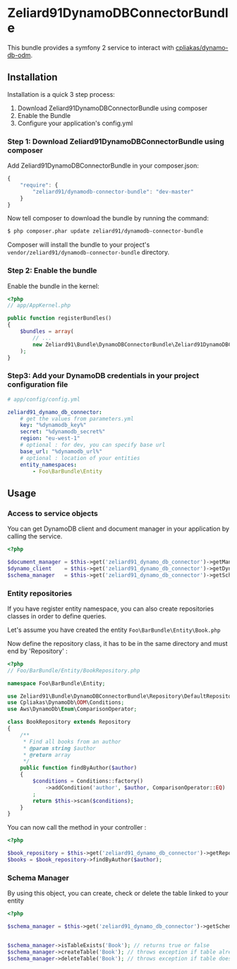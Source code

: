 Zeliard91DynamoDBConnectorBundle
======================

This bundle provides a symfony 2 service to interact with [cpliakas/dynamo-db-odm](https://github.com/cpliakas/dynamo-db-odm).

## Installation

Installation is a quick 3 step process:

1. Download Zeliard91DynamoDBConnectorBundle using composer
2. Enable the Bundle
3. Configure your application's config.yml

### Step 1: Download Zeliard91DynamoDBConnectorBundle using composer

Add Zeliard91DynamoDBConnectorBundle in your composer.json:

```js
{
    "require": {
        "zeliard91/dynamodb-connector-bundle": "dev-master"
    }
}
```

Now tell composer to download the bundle by running the command:

``` bash
$ php composer.phar update zeliard91/dynamodb-connector-bundle
```

Composer will install the bundle to your project's `vendor/zeliard91/dynamodb-connector-bundle` directory.

### Step 2: Enable the bundle

Enable the bundle in the kernel:

``` php
<?php
// app/AppKernel.php

public function registerBundles()
{
    $bundles = array(
        // ...
        new Zeliard91\Bundle\DynamoDBConnectorBundle\Zeliard91DynamoDBConnectorBundle(),
    );
}
```

### Step3: Add your DynamoDB credentials in your project configuration file

``` yaml
# app/config/config.yml

zeliard91_dynamo_db_connector:
    # get the values from parameters.yml
    key: "%dynamodb_key%"
    secret: "%dynamodb_secret%"
    region: "eu-west-1"
    # optional : for dev, you can specify base url
    base_url: "%dynamodb_url%"
    # optional : location of your entities
    entity_namespaces: 
        - Foo\BarBundle\Entity
```

## Usage

### Access to service objects

You can get DynamoDB client and document manager in your application by calling the service.

``` php
<?php

$document_manager = $this->get('zeliard91_dynamo_db_connector')->getManager();
$dynamo_client    = $this->get('zeliard91_dynamo_db_connector')->getDynamoDb();
$schema_manager   = $this->get('zeliard91_dynamo_db_connector')->getSchemaManager();

```

### Entity repositories

If you have register entity namespace, you can also create repositories classes in order 
to define queries.

Let's assume you have created the entity `Foo\BarBundle\Entity\Book.php`

Now define the repository class, it has to be in the same directory and must end by 'Repository' : 

``` php
<?php
// Foo/BarBundle/Entity/BookRepository.php

namespace Foo\BarBundle\Entity;

use Zeliard91\Bundle\DynamoDBConnectorBundle\Repository\DefaultRepository as Repository;
use Cpliakas\DynamoDb\ODM\Conditions;
use Aws\DynamoDb\Enum\ComparisonOperator;

class BookRepository extends Repository
{
    /**
     * Find all books from an author
     * @param string $author
     * @return array
     */
    public function findByAuthor($author)
    {
        $conditions = Conditions::factory()
            ->addCondition('author', $author, ComparisonOperator::EQ)
        ;
        return $this->scan($conditions);
    }
}

```

You can now call the method in your controller :

``` php
<?php

$book_repository = $this->get('zeliard91_dynamo_db_connector')->getRepository('Book');
$books = $book_repository->findByAuthor($author);

```

### Schema Manager

By using this object, you can create, check or delete the table linked to your entity 

``` php
<?php

$schema_manager = $this->get('zeliard91_dynamo_db_connector')->getSchemaManager();


$schema_manager->isTableExists('Book'); // returns true or false
$schema_manager->createTable('Book'); // throws exception if table already exists
$schema_manager->deleteTable('Book'); // throws exception if table does not exist


```
